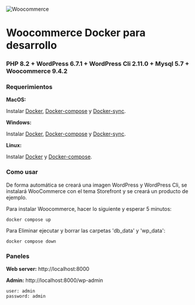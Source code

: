 ![Woocommerce](https://woocommerce.com/wp-content/themes/woo/images/logo-woocommerce@2x.png)

# Woocommerce Docker para desarrollo

### PHP 8.2 + WordPress 6.7.1 + WordPress Cli 2.11.0 + Mysql 5.7 + Woocommerce 9.4.2

### Requerimientos

**MacOS:**

Instalar [Docker](https://docs.docker.com/docker-for-mac/install/), [Docker-compose](https://docs.docker.com/compose/install/#install-compose) y [Docker-sync](https://github.com/EugenMayer/docker-sync/wiki/docker-sync-on-OSX).

**Windows:**

Instalar [Docker](https://docs.docker.com/docker-for-windows/install/), [Docker-compose](https://docs.docker.com/compose/install/#install-compose) y [Docker-sync](https://github.com/EugenMayer/docker-sync/wiki/docker-sync-on-Windows).

**Linux:**

Instalar [Docker](https://docs.docker.com/engine/installation/linux/docker-ce/ubuntu/) y [Docker-compose](https://docs.docker.com/compose/install/#install-compose).

### Como usar

De forma automática se creará una imagen WordPress y WordPress Cli, se instalará WooCommerce con el tema Storefront y se creará un producto de ejemplo.

Para instalar Woocommerce, hacer lo siguiente y esperar 5 minutos:

```
docker compose up
```

Para Eliminar ejecutar y borrar las carpetas 'db_data' y 'wp_data':

```
docker compose down
```

### Paneles

**Web server:** http://localhost:8000

**Admin:** http://localhost:8000/wp-admin

    user: admin
    password: admin
